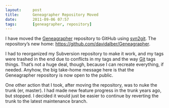 ```yaml
---
layout:     post
title:      Geneagrapher Repository Moved
date:       2011-09-06 07:57
tags:       [geneagrapher, repository]
---
```


I have moved the [Geneagrapher](/geneagrapher/) repository to GitHub
using [svn2git](https://github.com/nirvdrum/svn2git). The repository’s
new home: https://github.com/davidalber/Geneagrapher.

I had to reorganized my Subversion repository to make it work, and my
tags were trashed in the end due to conflicts in my tags and the way
[Git](https://git-scm.com/) tags things. That’s not a huge deal,
though, because I can recreate everything, if needed. Anyhow, the big
take-home message here is that the Geneagrapher repository is now open
to the public.

One other action that I took, after moving the repository, was to nuke
the trunk (er, master). I had made new feature progress in the trunk
years ago, but stopped. I decided it would just be easier to continue
by reverting the trunk to the latest maintenance branch.
